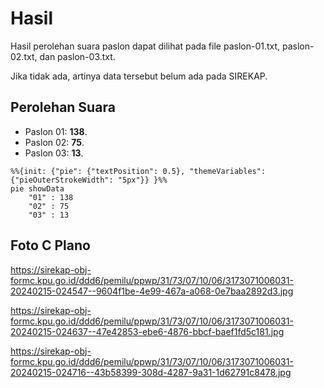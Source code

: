 # Hasil

Hasil perolehan suara paslon dapat dilihat pada file paslon-01.txt, paslon-02.txt, dan paslon-03.txt.

Jika tidak ada, artinya data tersebut belum ada pada SIREKAP.

## Perolehan Suara

 * Paslon 01: **138**.
 * Paslon 02: **75**.
 * Paslon 03: **13**.

```mermaid
%%{init: {"pie": {"textPosition": 0.5}, "themeVariables": {"pieOuterStrokeWidth": "5px"}} }%%
pie showData
    "01" : 138
    "02" : 75
    "03" : 13
```
## Foto C Plano

https://sirekap-obj-formc.kpu.go.id/ddd6/pemilu/ppwp/31/73/07/10/06/3173071006031-20240215-024547--9604f1be-4e99-467a-a068-0e7baa2892d3.jpg

https://sirekap-obj-formc.kpu.go.id/ddd6/pemilu/ppwp/31/73/07/10/06/3173071006031-20240215-024637--47e42853-ebe6-4876-bbcf-baef1fd5c181.jpg

https://sirekap-obj-formc.kpu.go.id/ddd6/pemilu/ppwp/31/73/07/10/06/3173071006031-20240215-024716--43b58399-308d-4287-9a31-1d62791c8478.jpg
